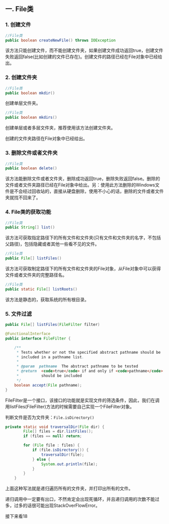 ## 一. File类

### 1. 创建文件

```java
//File类
public boolean createNewFile() throws IOException
```

该方法只能创建文件，而不能创建文件夹，如果创建文件成功返回true，创建文件失败返回false(比如创建的文件已存在)。创建文件的路径已经在File对象中已经给出。

### 2. 创建文件夹

```java
//File类
public boolean mkdir()
```

创建单层文件夹。

```java
//File类
public boolean mkdirs()
```

创建单层或者多层文件夹，推荐使用该方法创建文件夹。

创建的文件夹路径在File对象中已经给出。

### 3. 删除文件或者文件夹

```java
//File类
public boolean delete()
```

该方法能删除文件或者文件夹，删除成功返回true，删除失败返回false。删除的文件或者文件夹路径已经在File对象中给出。另：使用此方法删除的Windows文件是不会经过回收站的，直接从硬盘删除，使用不小心的话，删除的文件或者文件夹就找不回来了。

### 4. File类的获取功能

```java
//File类
public String[] list()
```

该方法可获取指定路径下的所有文件和文件夹(只有文件和文件夹的名字，不包括父路径)，包括隐藏或者其他一些看不见的文件。

```java
//File类
public File[] listFiles()
```

该方法可获取制定路径下的所有文件和文件夹的File对象，从File对象中可以获得文件或者文件夹的完整路径名。

```java
//File类
public static File[] listRoots()
```

该方法是静态的，获取系统的所有根目录。

### 5. 文件过滤

```java
public File[] listFiles(FileFilter filter)

@FunctionalInterface
public interface FileFilter {

    /**
     * Tests whether or not the specified abstract pathname should be
     * included in a pathname list.
     *
     * @param  pathname  The abstract pathname to be tested
     * @return  <code>true</code> if and only if <code>pathname</code>
     *          should be included
     */
    boolean accept(File pathname);
}
```

FileFilter是一个接口，该接口的功能就是实现文件的筛选条件，因此，我们在调用listFiles(FileFilter)方法的时候需要自己实现一个FileFilter对象。

判断文件是否为文件夹：`File.isDirectory()`

```java
private static void traversalDir(File dir) {
        File[] files = dir.listFiles();
        if (files == null) return;

        for (File file : files) {
            if (file.isDirectory()) {
                traversalDir(file);
            } else {
                System.out.println(file);
            }
        }
    }
```

上面这种写法就是递归遍历所有的文件夹，并打印出所有的文件。

递归调用中一定要有出口，不然肯定会出现死循环，并且递归调用的次数不能过多，过多的话很可能出现StackOverFlowError。

接下来看18